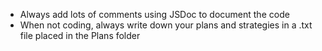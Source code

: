 - Always add lots of comments using JSDoc to document the code
- When not coding, always write down your plans and strategies in a .txt file placed in the Plans folder